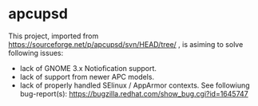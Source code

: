 # apcupsd

This project, imported from https://sourceforge.net/p/apcupsd/svn/HEAD/tree/ , is asiming to solve following issues:
  - lack of GNOME 3.x Notiofication support.
  - lack of support from newer APC models.
  - lack of properly handled SElinux / AppArmor contexts. See followiung bug-report(s): https://bugzilla.redhat.com/show_bug.cgi?id=1645747
